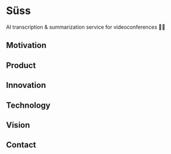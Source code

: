 # Süss
AI transcription &amp; summarization service for videoconferences 🐕‍🦺

## Motivation



## Product



## Innovation



## Technology



## Vision



## Contact


